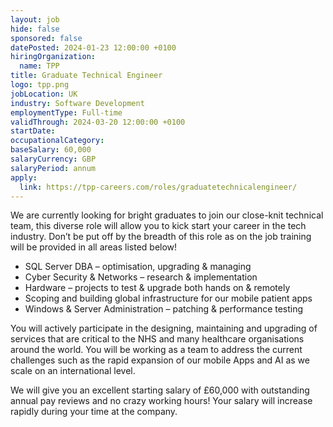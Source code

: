 ```yaml
---
layout: job
hide: false
sponsored: false
datePosted: 2024-01-23 12:00:00 +0100
hiringOrganization:
  name: TPP
title: Graduate Technical Engineer
logo: tpp.png
jobLocation: UK
industry: Software Development
employmentType: Full-time
validThrough: 2024-03-20 12:00:00 +0100
startDate:
occupationalCategory:
baseSalary: 60,000
salaryCurrency: GBP
salaryPeriod: annum
apply:
  link: https://tpp-careers.com/roles/graduatetechnicalengineer/
---
```


We are currently looking for bright graduates to join our close-knit technical team, this diverse role will allow you to kick start your career in the tech industry.  Don’t be put off by the breadth of this role as on the job training will be provided in all areas listed below!
- SQL Server DBA – optimisation, upgrading & managing
- Cyber Security & Networks – research & implementation
- Hardware – projects to test & upgrade both hands on & remotely
- Scoping and building global infrastructure for our mobile patient apps
- Windows & Server Administration – patching & performance testing

You will actively participate in the designing, maintaining and upgrading of services that are critical to the NHS and many healthcare organisations around the world. You will be working as a team to address the current challenges such as the rapid expansion of our mobile Apps and AI as we scale on an international level.

We will give you an excellent starting salary of £60,000 with outstanding annual pay reviews and no crazy working hours! Your salary will increase rapidly during your time at the company.
